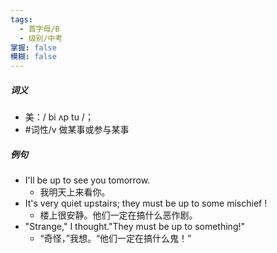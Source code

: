 ```yaml
---
tags:
  - 首字母/B
  - 级别/中考
掌握: false
模糊: false
---
```

##### 词义
- 美：/ bi ʌp tu /；
- #词性/v  做某事或参与某事
##### 例句
- I'll be up to see you tomorrow.
	- 我明天上来看你。
- It's very quiet upstairs; they must be up to some mischief !
	- 楼上很安静。他们一定在搞什么恶作剧。
- "Strange," I thought."They must be up to something!"
	- “奇怪，”我想。“他们一定在搞什么鬼！”
